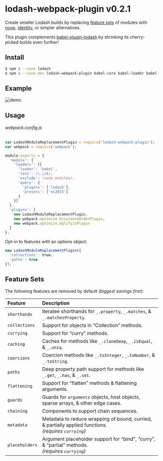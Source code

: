# lodash-webpack-plugin v0.2.1

Create smaller Lodash builds by replacing [feature sets](#feature-sets) of modules
with [noop](https://lodash.com/docs#noop), [identity](https://lodash.com/docs#identity),
or simpler alternatives.

This plugin complements [babel-plugin-lodash](https://www.npmjs.com/package/babel-plugin-lodash)
by shrinking its cherry-picked builds even further!

## Install

```bash
$ npm i --save lodash
$ npm i --save-dev lodash-webpack-plugin babel-core babel-loader babel-plugin-lodash babel-preset-es2015 webpack
```

## Example

![demo](https://cloud.githubusercontent.com/assets/4303/15064867/2c5420b0-130e-11e6-8293-5037d359851f.gif)

## Usage

###### webpack.config.js
```js
var LodashModuleReplacementPlugin = require('lodash-webpack-plugin');
var webpack = require('webpack');

module.exports = {
  'module': {
    'loaders': [{
      'loader': 'babel',
      'test': /\.js$/,
      'exclude': /node_modules/,
      'query': {
        'plugins': ['lodash'],
        'presets': ['es2015']
      }
    }]
  },
  'plugins': [
    new LodashModuleReplacementPlugin,
    new webpack.optimize.OccurenceOrderPlugin,
    new webpack.optimize.UglifyJsPlugin
  ]
};
```

Opt-in to features with an options object:
```js
new LodashModuleReplacementPlugin({
  'collections': true,
  'paths': true
});
```

## Feature Sets

The following features are removed by default _(biggest savings first)_:

| Feature | Description |
|:---|:---|
| `shorthands`   | Iteratee shorthands for `_.property`, `_.matches`, & `_.matchesProperty`. |
| `collections`  | Support for objects in “Collection” methods. |
| `currying`     | Support for “curry” methods. |
| `caching`      | Caches for methods like `_.cloneDeep`, `_.isEqual`, & `_.uniq`. |
| `coercions`    | Coercion methods like `_.toInteger`, `_.toNumber`, & `_.toString`. |
| `paths`        | Deep property path support for methods like `_.get`, `_.has`, & `_.set`. |
| `flattening`   | Support for “flatten” methods & flattening arguments. |
| `guards`       | Guards for `arguments` objects, host objects, sparse arrays, & other edge cases. |
| `chaining`     | Components to support chain sequences. |
| `metadata`     | Metadata to reduce wrapping of bound, curried, & partially applied functions.<br>_(requires `currying`)_ |
| `placeholders` | Argument placeholder support for “bind”, “curry”, & “partial” methods.<br>_(requires `currying`)_ |

